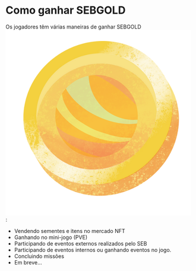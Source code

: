 # Como ganhar SEBGOLD

Os jogadores têm várias maneiras de ganhar SEBGOLD ![](../../.gitbook/assets/SEBGold.png):

* Vendendo sementes e itens no mercado NFT
* Ganhando no mini-jogo (PVE)
* Participando de eventos externos realizados pelo SEB
* Participando de eventos internos ou ganhando eventos no jogo.
* Concluindo missões
* Em breve...
